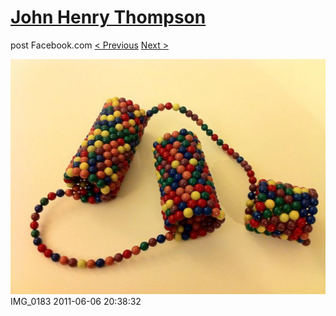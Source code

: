 # [John Henry Thompson](../README.md)
post Facebook.com
[< Previous](2011-06-08-5.md) [Next >](2011-06-06-2.md)

[![](../media/2011-06-06/Magnetic-Balls-IMG_0183.jpg)](../README.md)
IMG_0183
2011-06-06 20:38:32